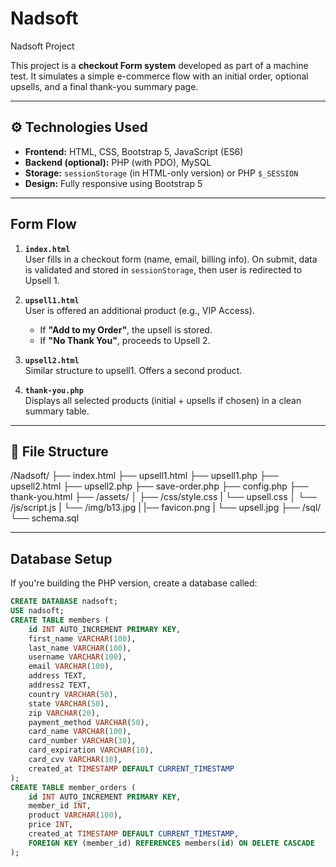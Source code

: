 # Nadsoft
Nadsoft Project

This project is a **checkout Form system** developed as part of a machine test. It simulates a simple e-commerce flow with an initial order, optional upsells, and a final thank-you summary page.

---

## ⚙️ Technologies Used

- **Frontend:** HTML, CSS, Bootstrap 5, JavaScript (ES6)
- **Backend (optional):** PHP (with PDO), MySQL
- **Storage:** `sessionStorage` (in HTML-only version) or PHP `$_SESSION`
- **Design:** Fully responsive using Bootstrap 5

---

## Form Flow

1. **`index.html`**  
   User fills in a checkout form (name, email, billing info). On submit, data is validated and stored in `sessionStorage`, then user is redirected to Upsell 1.

2. **`upsell1.html`**  
   User is offered an additional product (e.g., VIP Access).  
   - If **"Add to my Order"**, the upsell is stored.  
   - If **"No Thank You"**, proceeds to Upsell 2.

3. **`upsell2.html`**  
   Similar structure to upsell1. Offers a second product.

4. **`thank-you.php`**  
   Displays all selected products (initial + upsells if chosen) in a clean summary table.

---

## 📁 File Structure
/Nadsoft/
├── index.html
├── upsell1.html
├── upsell1.php 
├── upsell2.html
├── upsell2.php
├── save-order.php
├── config.php
├── thank-you.html
├── /assets/
│ ├── /css/style.css
|       └── upsell.css
│ └── /js/script.js
| └── /img/b13.jpg
|       |── favicon.png
|       └── upsell.jpg
├── /sql/
  └── schema.sql



---

## Database Setup 

If you're building the PHP version, create a database called:

```sql
CREATE DATABASE nadsoft;
USE nadsoft;
CREATE TABLE members (
    id INT AUTO_INCREMENT PRIMARY KEY,
    first_name VARCHAR(100),
    last_name VARCHAR(100),
    username VARCHAR(100),
    email VARCHAR(100),
    address TEXT,
    address2 TEXT,
    country VARCHAR(50),
    state VARCHAR(50),
    zip VARCHAR(20),
    payment_method VARCHAR(50),
    card_name VARCHAR(100),
    card_number VARCHAR(30),
    card_expiration VARCHAR(10),
    card_cvv VARCHAR(10),
    created_at TIMESTAMP DEFAULT CURRENT_TIMESTAMP
);
CREATE TABLE member_orders (
    id INT AUTO_INCREMENT PRIMARY KEY,
    member_id INT,
    product VARCHAR(100),
    price INT,
    created_at TIMESTAMP DEFAULT CURRENT_TIMESTAMP,
    FOREIGN KEY (member_id) REFERENCES members(id) ON DELETE CASCADE
);


